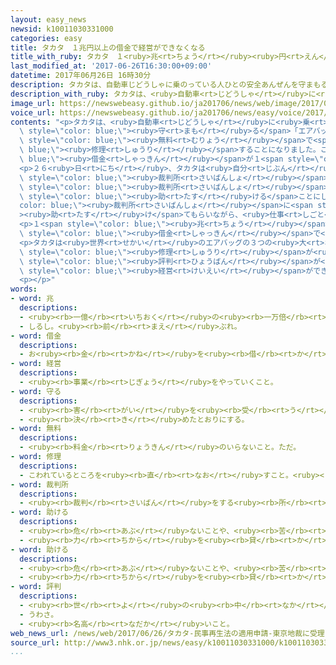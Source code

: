 ```yaml
---
layout: easy_news
newsid: k10011030331000
categories: easy
title: タカタ　１兆円以上の借金で経営ができなくなる
title_with_ruby: タカタ　１<ruby>兆<rt>ちょう</rt></ruby><ruby>円<rt>えん</rt></ruby><ruby>以上<rt>いじょう</rt></ruby>の<ruby>借金<rt>しゃっきん</rt></ruby>で<ruby>経営<rt>けいえい</rt></ruby>ができなくなる
last_modified_at: '2017-06-26T16:30:00+09:00'
datetime: 2017年06月26日 16時30分
description: タカタは、自動車じどうしゃに乗のっている人ひとの安全あんぜんを守まもる「エアバッグ」をつくる日本にっぽんの大おおきな会社かいしゃです。
description_with_ruby: タカタは、<ruby>自動車<rt>じどうしゃ</rt></ruby>に<ruby>乗<rt>の</rt></ruby>っている<ruby>人<rt>ひと</rt></ruby>の<ruby>安全<rt>あんぜん</rt></ruby>を<ruby>守<rt>まも</rt></ruby>る「エアバッグ」をつくる<ruby>日本<rt>にっぽん</rt></ruby>の<ruby>大<rt>おお</rt></ruby>きな<ruby>会社<rt>かいしゃ</rt></ruby>です。
image_url: https://newswebeasy.github.io/ja201706/news/web/image/2017/06/26/k10011030331000.jpg
voice_url: https://newswebeasy.github.io/ja201706/news/easy/voice/2017/06/26/k10011030331000.mp3
contents: "<p>タカタは、<ruby>自動車<rt>じどうしゃ</rt></ruby>に<ruby>乗<rt>の</rt></ruby>っている<ruby>人<rt>ひと</rt></ruby>の<ruby>安全<rt>あんぜん</rt></ruby>を<span\
  \ style=\"color: blue;\"><ruby>守<rt>まも</rt></ruby>る</span>「エアバッグ」をつくる<ruby>日本<rt>にっぽん</rt></ruby>の<ruby>大<rt>おお</rt></ruby>きな<ruby>会社<rt>かいしゃ</rt></ruby>です。しかし、アメリカでタカタのエアバッグが<ruby>正<rt>ただ</rt></ruby>しく<ruby>動<rt>うご</rt></ruby>かないで<ruby>人<rt>ひと</rt></ruby>が<ruby>亡<rt>な</rt></ruby>くなる<ruby>事故<rt>じこ</rt></ruby>が<ruby>続<rt>つづ</rt></ruby>いて、<ruby>世界中<rt>せかいじゅう</rt></ruby>でエアバッグを<span\
  \ style=\"color: blue;\"><ruby>無料<rt>むりょう</rt></ruby></span>で<span style=\"color:\
  \ blue;\"><ruby>修理<rt>しゅうり</rt></ruby></span>することになりました。このため、<span style=\"color:\
  \ blue;\"><ruby>借金<rt>しゃっきん</rt></ruby></span>が１<span style=\"color: blue;\"><ruby>兆<rt>ちょう</rt></ruby></span><ruby>円<rt>えん</rt></ruby><ruby>以上<rt>いじょう</rt></ruby>になりました。</p>\n\
  <p>２６<ruby>日<rt>にち</rt></ruby>、タカタは<ruby>自分<rt>じぶん</rt></ruby>の<ruby>力<rt>ちから</rt></ruby>では<ruby>会社<rt>かいしゃ</rt></ruby>を<ruby>続<rt>つづ</rt></ruby>けることができなくなったと<span\
  \ style=\"color: blue;\"><ruby>裁判所<rt>さいばんしょ</rt></ruby></span>に<ruby>言<rt>い</rt></ruby>いました。<span\
  \ style=\"color: blue;\"><ruby>裁判所<rt>さいばんしょ</rt></ruby></span>は<ruby>法律<rt>ほうりつ</rt></ruby>を<ruby>使<rt>つか</rt></ruby>って<ruby>会社<rt>かいしゃ</rt></ruby>を<span\
  \ style=\"color: blue;\"><ruby>助<rt>たす</rt></ruby>ける</span>ことにしました。タカタは<span style=\"\
  color: blue;\"><ruby>裁判所<rt>さいばんしょ</rt></ruby></span>に<span style=\"color: blue;\"\
  ><ruby>助<rt>たす</rt></ruby>け</span>てもらいながら、<ruby>仕事<rt>しごと</rt></ruby>を<ruby>続<rt>つづ</rt></ruby>けます。</p>\n\
  <p>１<span style=\"color: blue;\"><ruby>兆<rt>ちょう</rt></ruby></span><ruby>円<rt>えん</rt></ruby><ruby>以上<rt>いじょう</rt></ruby>の<span\
  \ style=\"color: blue;\"><ruby>借金<rt>しゃっきん</rt></ruby></span>で<ruby>会社<rt>かいしゃ</rt></ruby>を<ruby>続<rt>つづ</rt></ruby>けることができなくなったのは、<ruby>物<rt>もの</rt></ruby>をつくる<ruby>仕事<rt>しごと</rt></ruby>をしている<ruby>日本<rt>にっぽん</rt></ruby>の<ruby>会社<rt>かいしゃ</rt></ruby>で<ruby>今<rt>いま</rt></ruby>までありませんでした。</p>\n\
  <p>タカタは<ruby>世界<rt>せかい</rt></ruby>のエアバッグの３つの<ruby>大<rt>おお</rt></ruby>きな<ruby>会社<rt>かいしゃ</rt></ruby>の<ruby>中<rt>なか</rt></ruby>の１つでした。しかし、<span\
  \ style=\"color: blue;\"><ruby>修理<rt>しゅうり</rt></ruby></span>が<ruby>遅<rt>おく</rt></ruby>れたりしたため、<ruby>客<rt>きゃく</rt></ruby>やほかの<ruby>会社<rt>かいしゃ</rt></ruby>の<span\
  \ style=\"color: blue;\"><ruby>評判<rt>ひょうばん</rt></ruby></span>が<ruby>悪<rt>わる</rt></ruby>くなって、<span\
  \ style=\"color: blue;\"><ruby>経営<rt>けいえい</rt></ruby></span>ができなくなりました。</p>\n<p></p>\n\
  <p></p>"
words:
- word: 兆
  descriptions:
  - <ruby><rb>一億</rb><rt>いちおく</rt></ruby>の<ruby><rb>一万倍</rb><rt>いちまんばい</rt></ruby>。
  - しるし。<ruby><rb>前</rb><rt>まえ</rt></ruby>ぶれ。
- word: 借金
  descriptions:
  - お<ruby><rb>金</rb><rt>かね</rt></ruby>を<ruby><rb>借</rb><rt>か</rt></ruby>りること。また、<ruby><rb>借</rb><rt>か</rt></ruby>りたお<ruby><rb>金</rb><rt>かね</rt></ruby>。
- word: 経営
  descriptions:
  - <ruby><rb>事業</rb><rt>じぎょう</rt></ruby>をやっていくこと。
- word: 守る
  descriptions:
  - <ruby><rb>害</rb><rt>がい</rt></ruby>を<ruby><rb>受</rb><rt>う</rt></ruby>けないように、<ruby><rb>防</rb><rt>ふせ</rt></ruby>ぐ。
  - <ruby><rb>決</rb><rt>き</rt></ruby>めたとおりにする。
- word: 無料
  descriptions:
  - <ruby><rb>料金</rb><rt>りょうきん</rt></ruby>のいらないこと。ただ。
- word: 修理
  descriptions:
  - こわれているところを<ruby><rb>直</rb><rt>なお</rt></ruby>すこと。<ruby><rb>修繕</rb><rt>しゅうぜん</rt></ruby>。
- word: 裁判所
  descriptions:
  - <ruby><rb>裁判</rb><rt>さいばん</rt></ruby>をする<ruby><rb>所</rb><rt>ところ</rt></ruby>。<ruby><rb>最高</rb><rt>さいこう</rt></ruby><ruby><rb>裁判所</rb><rt>さいばんしょ</rt></ruby>・<ruby><rb>高等</rb><rt>こうとう</rt></ruby><ruby><rb>裁判所</rb><rt>さいばんしょ</rt></ruby>・<ruby><rb>地方裁判所</rb><rt>ちほうさいばんしょ</rt></ruby>・<ruby><rb>家庭</rb><rt>かてい</rt></ruby><ruby><rb>裁判所</rb><rt>さいばんしょ</rt></ruby>・<ruby><rb>簡易</rb><rt>かんい</rt></ruby><ruby><rb>裁判所</rb><rt>さいばんしょ</rt></ruby>がある。
- word: 助ける
  descriptions:
  - <ruby><rb>危</rb><rt>あぶ</rt></ruby>ないことや、<ruby><rb>苦</rb><rt>くる</rt></ruby>しいことから、<ruby><rb>救</rb><rt>すく</rt></ruby>う。
  - <ruby><rb>力</rb><rt>ちから</rt></ruby>を<ruby><rb>貸</rb><rt>か</rt></ruby>す。<ruby><rb>手伝</rb><rt>てつだ</rt></ruby>う。
- word: 助ける
  descriptions:
  - <ruby><rb>危</rb><rt>あぶ</rt></ruby>ないことや、<ruby><rb>苦</rb><rt>くる</rt></ruby>しいことから、<ruby><rb>救</rb><rt>すく</rt></ruby>う。
  - <ruby><rb>力</rb><rt>ちから</rt></ruby>を<ruby><rb>貸</rb><rt>か</rt></ruby>す。<ruby><rb>手伝</rb><rt>てつだ</rt></ruby>う。
- word: 評判
  descriptions:
  - <ruby><rb>世</rb><rt>よ</rt></ruby>の<ruby><rb>中</rb><rt>なか</rt></ruby>の<ruby><rb>批評</rb><rt>ひひょう</rt></ruby>。
  - うわさ。
  - <ruby><rb>名高</rb><rt>なだか</rt></ruby>いこと。
web_news_url: /news/web/2017/06/26/タカタ-民事再生法の適用申請-東京地裁に受理される/
source_url: http://www3.nhk.or.jp/news/easy/k10011030331000/k10011030331000.html
...
```

